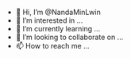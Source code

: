 - 👋 Hi, I’m @NandaMinLwin
- 👀 I’m interested in ...
- 🌱 I’m currently learning ...
- 💞️ I’m looking to collaborate on ...
- 📫 How to reach me ...

<!---
NandaMinLwin/NandaMinLwin is a ✨ special ✨ repository because its `README.md` (this file) appears on your GitHub profile.
You can click the Preview link to take a look at your changes.
--->
